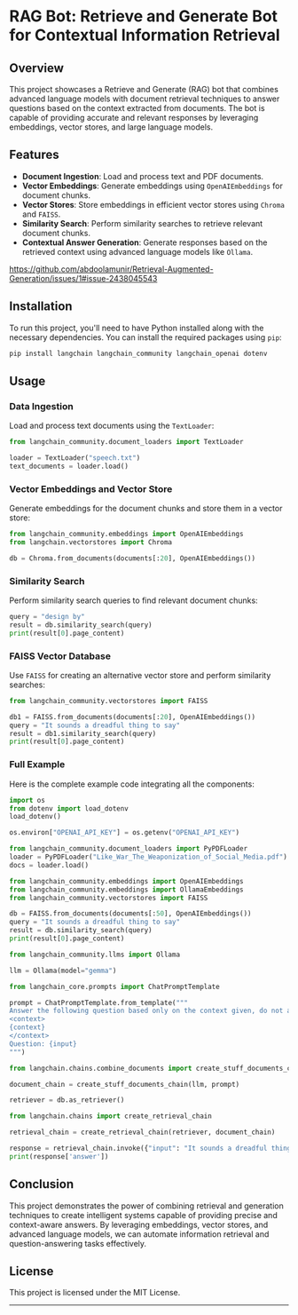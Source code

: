 # RAG Bot: Retrieve and Generate Bot for Contextual Information Retrieval

## Overview

This project showcases a Retrieve and Generate (RAG) bot that combines advanced language models with document retrieval techniques to answer questions based on the context extracted from documents. The bot is capable of providing accurate and relevant responses by leveraging embeddings, vector stores, and large language models.

## Features

- **Document Ingestion**: Load and process text and PDF documents.
- **Vector Embeddings**: Generate embeddings using `OpenAIEmbeddings` for document chunks.
- **Vector Stores**: Store embeddings in efficient vector stores using `Chroma` and `FAISS`.
- **Similarity Search**: Perform similarity searches to retrieve relevant document chunks.
- **Contextual Answer Generation**: Generate responses based on the retrieved context using advanced language models like `Ollama`.

https://github.com/abdoolamunir/Retrieval-Augmented-Generation/issues/1#issue-2438045543

## Installation

To run this project, you'll need to have Python installed along with the necessary dependencies. You can install the required packages using `pip`:

```bash
pip install langchain langchain_community langchain_openai dotenv
```

## Usage

### Data Ingestion

Load and process text documents using the `TextLoader`:

```python
from langchain_community.document_loaders import TextLoader

loader = TextLoader("speech.txt")
text_documents = loader.load()
```

### Vector Embeddings and Vector Store

Generate embeddings for the document chunks and store them in a vector store:

```python
from langchain_community.embeddings import OpenAIEmbeddings
from langchain.vectorstores import Chroma

db = Chroma.from_documents(documents[:20], OpenAIEmbeddings())
```

### Similarity Search

Perform similarity search queries to find relevant document chunks:

```python
query = "design by"
result = db.similarity_search(query)
print(result[0].page_content)
```

### FAISS Vector Database

Use `FAISS` for creating an alternative vector store and perform similarity searches:

```python
from langchain_community.vectorstores import FAISS

db1 = FAISS.from_documents(documents[:20], OpenAIEmbeddings())
query = "It sounds a dreadful thing to say"
result = db1.similarity_search(query)
print(result[0].page_content)
```

### Full Example

Here is the complete example code integrating all the components:

```python
import os
from dotenv import load_dotenv
load_dotenv()

os.environ["OPENAI_API_KEY"] = os.getenv("OPENAI_API_KEY")

from langchain_community.document_loaders import PyPDFLoader
loader = PyPDFLoader("Like_War_The_Weaponization_of_Social_Media.pdf")
docs = loader.load()

from langchain_community.embeddings import OpenAIEmbeddings
from langchain_community.embeddings import OllamaEmbeddings
from langchain_community.vectorstores import FAISS

db = FAISS.from_documents(documents[:50], OpenAIEmbeddings())
query = "It sounds a dreadful thing to say"
result = db.similarity_search(query)
print(result[0].page_content)

from langchain_community.llms import Ollama

llm = Ollama(model="gemma")

from langchain_core.prompts import ChatPromptTemplate

prompt = ChatPromptTemplate.from_template("""
Answer the following question based only on the context given, do not assume it is true. If you don't know the answer, just say that you don't know.
<context>
{context}
</context>
Question: {input}
""")

from langchain.chains.combine_documents import create_stuff_documents_chain

document_chain = create_stuff_documents_chain(llm, prompt)

retriever = db.as_retriever()

from langchain.chains import create_retrieval_chain

retrieval_chain = create_retrieval_chain(retriever, document_chain)

response = retrieval_chain.invoke({"input": "It sounds a dreadful thing to say"})
print(response['answer'])
```

## Conclusion

This project demonstrates the power of combining retrieval and generation techniques to create intelligent systems capable of providing precise and context-aware answers. By leveraging embeddings, vector stores, and advanced language models, we can automate information retrieval and question-answering tasks effectively.

## License

This project is licensed under the MIT License.

---
